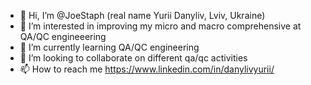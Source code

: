 - 👋 Hi, I’m @JoeStaph (real name Yurii Danyliv, Lviv, Ukraine)
- 👀 I’m interested in improving my micro and macro comprehensive at QA/QC engineeering
- 🌱 I’m currently learning QA/QC engineering
- 💞️ I’m looking to collaborate on different qa/qc activities
- 📫 How to reach me https://www.linkedin.com/in/danylivyurii/

<!---
JoeStaph/JoeStaph is a ✨ special ✨ repository because its `README.md` (this file) appears on your GitHub profile.
You can click the Preview link to take a look at your changes.
--->
